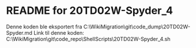 # README for 20TD02W-Spyder_4
Denne koden ble eksportert fra C:\WikiMigration\git\code_dump\20TD02W-Spyder.md
Link til denne koden: C:\WikiMigration\git\code_repo\ShellScripts\20TD02W-Spyder_4.sh
